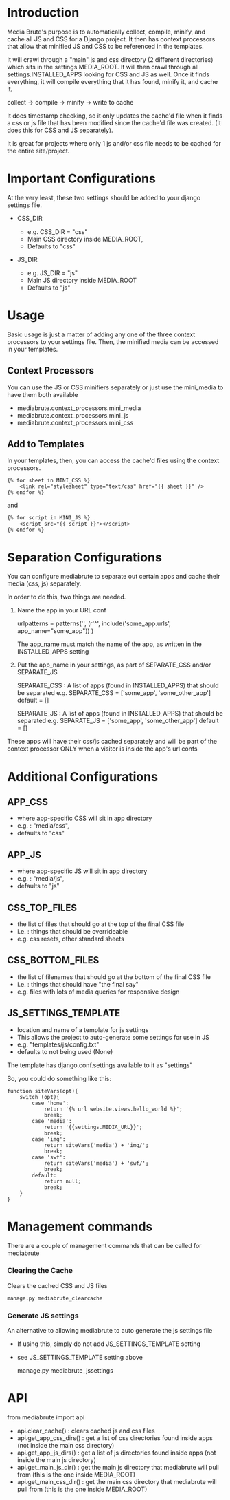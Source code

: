 Introduction
============

Media Brute's purpose is to automatically collect, compile, minify, and cache all JS and CSS for a Django project. It then has context processors that allow that minified JS and CSS to be referenced in the templates.

It will crawl through a "main" js and css directory (2 different directories) which sits in the settings.MEDIA_ROOT. It will then crawl through all settings.INSTALLED_APPS looking for CSS and JS as well. Once it finds everything, it will compile everything that it has found, minify it, and cache it.

collect -> compile -> minify -> write to cache


It does timestamp checking, so it only updates the cache'd file when it finds a css or js file that has been modified since the cache'd file was created. (It does this for CSS and JS separately).

It is great for projects where only 1 js and/or css file needs to be cached for the entire site/project.

Important Configurations
========================

At the very least, these two settings should be added to your django settings file.

* CSS_DIR
    - e.g. CSS_DIR = "css"
    - Main CSS directory inside MEDIA_ROOT, 
    - Defaults to "css"
    
* JS_DIR 
    - e.g. JS_DIR = "js"
    -  Main JS directory inside MEDIA_ROOT
    - Defaults to "js"

Usage
=====
Basic usage is just a matter of adding any one of the three context processors to your settings file. Then, the minified media can be accessed in your templates.

Context Processors
------------------

You can use the JS or CSS minifiers separately or just use the mini_media to have them both available

* mediabrute.context_processors.mini_media
* mediabrute.context_processors.mini_js
* mediabrute.context_processors.mini_css

Add to Templates
------------------
In your templates, then, you can access the cache'd files using the context processors.

    {% for sheet in MINI_CSS %}
    	<link rel="stylesheet" type="text/css" href="{{ sheet }}" />
    {% endfor %}

and

    {% for script in MINI_JS %}
    	<script src="{{ script }}"></script>
    {% endfor %}


Separation Configurations
=========================

You can configure mediabrute to separate out certain apps and cache their media (css, js) separately.

In order to do this, two things are needed.

1) Name the app in your URL conf 

    urlpatterns = patterns('', 
    	(r'^', include('some_app.urls', app_name="some_app"))
    )
    
	The app_name must match the name of the app, as written in the INSTALLED_APPS setting
	
2) Put the app_name in your settings, as part of SEPARATE_CSS and/or SEPARATE_JS
	
	SEPARATE_CSS : A list of apps (found in INSTALLED_APPS) that should be separated
		e.g. SEPARATE_CSS = ['some_app', 'some_other_app']
		default = []

	SEPARATE_JS : A list of apps (found in INSTALLED_APPS) that should be separated
		e.g. SEPARATE_JS = ['some_app', 'some_other_app']
		default = []

These apps will have their css/js cached separately and will be part of the context processor ONLY when a visitor is inside the app's url confs

Additional Configurations	
=========================

APP_CSS
-------
* where app-specific CSS will sit in app directory
* e.g. : "media/css", 
* defaults to "css"
	
APP_JS
------
* where app-specific JS will sit in app directory
* e.g. : "media/js", 
* defaults to "js"
	
CSS_TOP_FILES
-------------
* the list of files that should go at the top of the final CSS file
* i.e. : things that should be overrideable
* e.g. css resets, other standard sheets
	
CSS_BOTTOM_FILES
----------------
* the list of filenames that should go at the bottom of the final CSS file
* i.e. : things that should have "the final say"
* e.g. files with lots of media queries for responsive design

JS_SETTINGS_TEMPLATE
--------------------
* location and name of a template for js settings
* This allows the project to auto-generate some settings for use in JS
* e.g. "templates/js/config.txt"
* defaults to not being used (None)

The template has django.conf.settings available to it as "settings"

So, you could do something like this:

	function siteVars(opt){
		switch (opt){
			case 'home':
				return '{% url website.views.hello_world %}';
				break;
			case 'media':
				return '{{settings.MEDIA_URL}}';
				break;
			case 'img':
				return siteVars('media') + 'img/';
				break; 
			case 'swf':
				return siteVars('media') + 'swf/';
				break; 
			default:
				return null;
				break;
		}
	}


Management commands
===================

There are a couple of management commands that can be called for mediabrute

### Clearing the Cache

Clears the cached CSS and JS files

    manage.py mediabrute_clearcache


### Generate JS settings

An alternative to allowing mediabrute to auto generate the js settings file

* If using this, simply do not add JS_SETTINGS_TEMPLATE setting
* see JS_SETTINGS_TEMPLATE setting above


    manage.py mediabrute_jssettings <filename>


API
===

from mediabrute import api

* api.clear_cache() : clears cached js and css files
* api.get_app_css_dirs() : get a list of css directories found inside apps (not inside the main css directory)
* api.get_app_js_dirs() : get a list of js directories found inside apps (not inside the main js directory)
* api.get_main_js_dir() : get the main js directory that mediabrute will pull from (this is the one inside MEDIA_ROOT)
* api.get_main_css_dir() : get the main css directory that mediabrute will pull from (this is the one inside MEDIA_ROOT)


	
